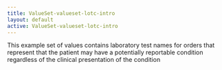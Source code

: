 ```yaml
---
title: ValueSet-valueset-lotc-intro
layout: default
active: ValueSet-valueset-lotc-intro
---
```


This example set of values contains laboratory test names for orders that represent that the patient may have a potentially reportable condition regardless of the clinical presentation of the condition